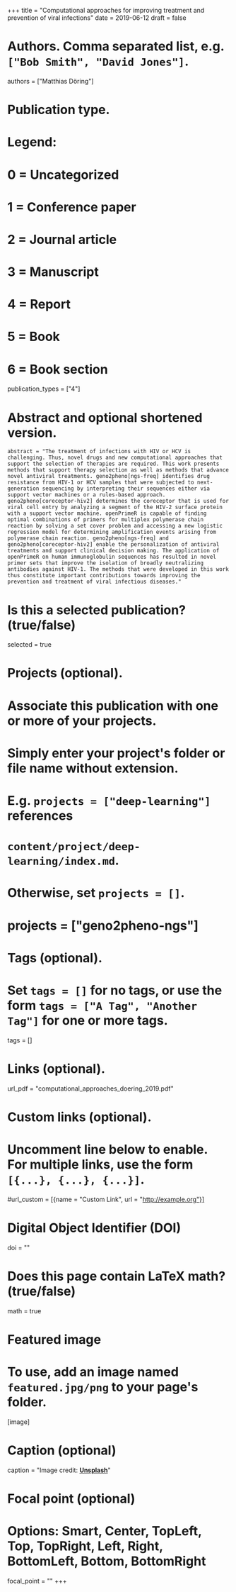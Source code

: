 +++
title = "Computational approaches for improving treatment and prevention of viral infections"
date = 2019-06-12
draft = false

# Authors. Comma separated list, e.g. `["Bob Smith", "David Jones"]`.
authors = ["Matthias Döring"]

# Publication type.
# Legend:
# 0 = Uncategorized
# 1 = Conference paper
# 2 = Journal article
# 3 = Manuscript
# 4 = Report
# 5 = Book
# 6 = Book section
publication_types = ["4"]

# Abstract and optional shortened version.
    abstract = "The treatment of infections with HIV or HCV is challenging. Thus, novel drugs and new computational approaches that support the selection of therapies are required. This work presents methods that support therapy selection as well as methods that advance novel antiviral treatments. geno2pheno[ngs-freq] identifies drug resistance from HIV-1 or HCV samples that were subjected to next-generation sequencing by interpreting their sequences either via support vector machines or a rules-based approach. geno2pheno[coreceptor-hiv2] determines the coreceptor that is used for viral cell entry by analyzing a segment of the HIV-2 surface protein with a support vector machine. openPrimeR is capable of finding optimal combinations of primers for multiplex polymerase chain reaction by solving a set cover problem and accessing a new logistic regression model for determining amplification events arising from polymerase chain reaction. geno2pheno[ngs-freq] and geno2pheno[coreceptor-hiv2] enable the personalization of antiviral treatments and support clinical decision making. The application of openPrimeR on human immunoglobulin sequences has resulted in novel primer sets that improve the isolation of broadly neutralizing antibodies against HIV-1. The methods that were developed in this work thus constitute important contributions towards improving the prevention and treatment of viral infectious diseases."

# Is this a selected publication? (true/false)
selected = true

# Projects (optional).
#   Associate this publication with one or more of your projects.
#   Simply enter your project's folder or file name without extension.
#   E.g. `projects = ["deep-learning"]` references 
#   `content/project/deep-learning/index.md`.
#   Otherwise, set `projects = []`.
# projects = ["geno2pheno-ngs"]

# Tags (optional).
#   Set `tags = []` for no tags, or use the form `tags = ["A Tag", "Another Tag"]` for one or more tags.
tags = []

# Links (optional).
url_pdf = "computational_approaches_doering_2019.pdf"

# Custom links (optional).
#   Uncomment line below to enable. For multiple links, use the form `[{...}, {...}, {...}]`.
#url_custom = [{name = "Custom Link", url = "http://example.org"}]

# Digital Object Identifier (DOI)
doi = ""

# Does this page contain LaTeX math? (true/false)
math = true

# Featured image
# To use, add an image named `featured.jpg/png` to your page's folder. 
[image]
  # Caption (optional)
  caption = "Image credit: [**Unsplash**](https://unsplash.com/photos/pLCdAaMFLTE)"

  # Focal point (optional)
  # Options: Smart, Center, TopLeft, Top, TopRight, Left, Right, BottomLeft, Bottom, BottomRight
  focal_point = ""
+++
